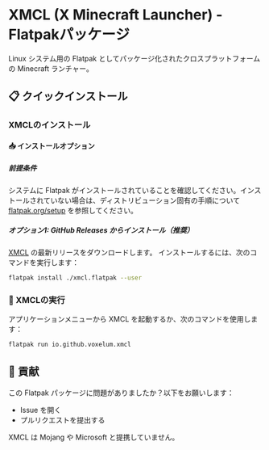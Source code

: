 # XMCL (X Minecraft Launcher) - Flatpakパッケージ

Linux システム用の Flatpak としてパッケージ化されたクロスプラットフォームの Minecraft ランチャー。

## 📋 クイックインストール

### XMCLのインストール

#### 📥 インストールオプション

##### 前提条件
システムに Flatpak がインストールされていることを確認してください。インストールされていない場合は、ディストリビューション固有の手順について [flatpak.org/setup](https://flatpak.org/setup/) を参照してください。

##### オプション1: GitHub Releases からインストール（推奨）
[XMCL](https://github.com/v1mkss/io.github.voxelum.xmcl/releases/latest) の最新リリースをダウンロードします。
インストールするには、次のコマンドを実行します：
```sh
flatpak install ./xmcl.flatpak --user
```

### 🚀 XMCLの実行
アプリケーションメニューから XMCL を起動するか、次のコマンドを使用します：
```sh
flatpak run io.github.voxelum.xmcl
```

## 🤝 貢献
この Flatpak パッケージに問題がありましたか？以下をお願いします：
- Issue を開く
- プルリクエストを提出する

XMCL は Mojang や Microsoft と提携していません。
